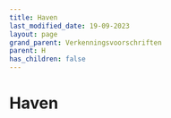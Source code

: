 ```yaml
---
title: Haven
last_modified_date: 19-09-2023
layout: page
grand_parent: Verkenningsvoorschriften
parent: H
has_children: false
---
```


Haven
=====

